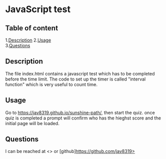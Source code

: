 
# JavaScript test  
      
## Table of content  

1.[Description](#description)
2.[Usage](#usage)  
3.[Questions](#questions)  

## Description  

The file index.html contains a javascript test which has to be completed before the time limit. The code to set up the timer is called "interval function" which is very useful to count time.  

## Usage  

Go to https://jav8319.github.io/sunshine-path/, then start the quiz. once quiz is completed a prompt will confirm who has the hieghst score and the initial page will be loaded.  

## Questions  

I can be reached at <> or  [github]https://github.com/jav8319>
